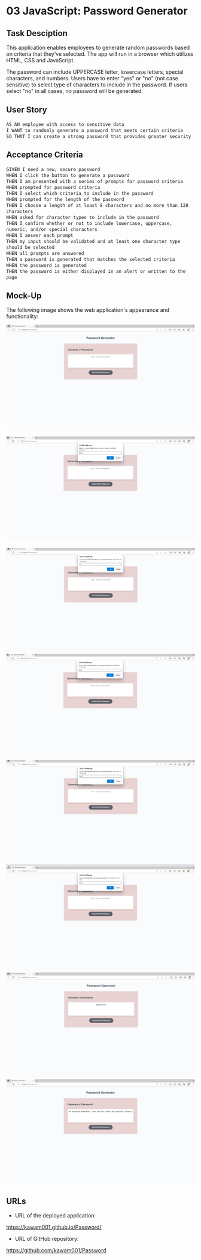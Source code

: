 # 03 JavaScript: Password Generator

## Task Desciption

This application enables employees to generate random passwords based on criteria that they’ve selected. 
The app will run in a browser which utilizes HTML, CSS and JavaScript.

The password can include UPPERCASE letter, lowercase letters, special characters, and numbers. Users have to enter "yes" or "no" (not case sensitive) to select type of characters to include in the password. If users select "no" in all cases, no password will be generated.

## User Story

```
AS AN employee with access to sensitive data
I WANT to randomly generate a password that meets certain criteria
SO THAT I can create a strong password that provides greater security
```

## Acceptance Criteria

```
GIVEN I need a new, secure password
WHEN I click the button to generate a password
THEN I am presented with a series of prompts for password criteria
WHEN prompted for password criteria
THEN I select which criteria to include in the password
WHEN prompted for the length of the password
THEN I choose a length of at least 8 characters and no more than 128 characters
WHEN asked for character types to include in the password
THEN I confirm whether or not to include lowercase, uppercase, numeric, and/or special characters
WHEN I answer each prompt
THEN my input should be validated and at least one character type should be selected
WHEN all prompts are answered
THEN a password is generated that matches the selected criteria
WHEN the password is generated
THEN the password is either displayed in an alert or written to the page
```

## Mock-Up

The following image shows the web application's appearance and functionality:

![Head Screen](./Assets/password-mockup1.PNG)


![Password Length Prompt](./Assets/password-mockup2.PNG)


![UPPERCASE Prompt](./Assets/password-mockup3.PNG) 
![lowercase Prompt](./Assets/password-mockup4.PNG) 
![Special Characters Prompt](./Assets/password-mockup5a.PNG)
![Numbers Prompt](./Assets/password-mockup5.PNG) 
![Password Generated](./Assets/password-mockup6.PNG) 
![No Password Generated](./Assets/password-mockup7.PNG) 


## URLs


* URL of the deployed application:

https://kawam001.github.io/Password/

* URL of GitHub repository:

https://github.com/kawam001/Password

